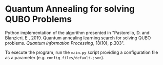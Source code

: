 # Quantum Annealing for solving QUBO Problems

Python implementation of the algorithm presented in "Pastorello, D. and Blanzieri, E., 2019. Quantum annealing learning search for solving QUBO problems. *Quantum Information Processing*, 18(10), p.303".

To execute the program, run the `main.py` script providing a configuration file as a parameter (e.g. `config_files/default.json`).
